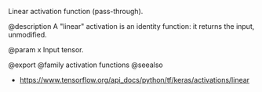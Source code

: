 Linear activation function (pass-through).

@description
A "linear" activation is an identity function:
it returns the input, unmodified.

@param x Input tensor.

@export
@family activation functions
@seealso
+ <https://www.tensorflow.org/api_docs/python/tf/keras/activations/linear>
